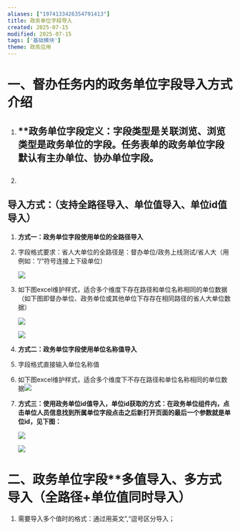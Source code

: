 ```yaml
---
aliases: ["1974133426354791413"]
title: 政务单位字段导入
created: 2025-07-15
modified: 2025-07-15
tags: ['基础模块']
theme: 政务应用
---
```


##

# 一、督办任务内的政务单位字段导入方式介绍

1. ## **政务单位字段定义：字段类型是关联浏览、浏览类型是政务单位的字段。**任务表单的政务单位字段默认有主办单位、协办单位字段。**
2. ## 

##

## 导入方式：（**支持全路径导入、单位值导入、单位id值导入）**

1. **方式一：政务单位字段使用单位的全路径导入**

1. 字段格式要求：省人大单位的全路径是：督办单位/政务上线测试/省人大（用例如：”/“符号连接上下级单位）

   ![](https://myhelpdoc.oss-cn-heyuan.aliyuncs.com/mdimages/55f2b1c36b56614ea3c380c5d34b01fa.jpg)

2. 如下图excel维护样式，适合多个维度下存在路径和单位名称相同的单位数据（如下图即督办单位、政务单位或其他单位下存存在相同路径的省人大单位数据）

   ![](https://myhelpdoc.oss-cn-heyuan.aliyuncs.com/mdimages/55f2b1c36b56614ea3c380c5d34b01fa.jpg)

   ![](https://myhelpdoc.oss-cn-heyuan.aliyuncs.com/mdimages/317ab992fd3192bdd442849e387b0eec.jpg)

2. **方式二：政务单位字段使用单位名称值导入**

1. 字段格式直接输入单位名称值
2. 如下图excel维护样式，适合多个维度下不存在路径和单位名称相同的单位数据![](https://myhelpdoc.oss-cn-heyuan.aliyuncs.com/mdimages/d37ba9273efb45e098ba84323419f26c.jpg)

3. **方式三：使用政务单位id值导入，单位id获取的方式：在政务单位组件内，点击单位人员信息找到所属单位字段点击之后新打开页面的最后一个参数就是单位id，见下图：**

   ![](https://myhelpdoc.oss-cn-heyuan.aliyuncs.com/mdimages/95099f6659f5f7ce60342505d4fd7440.jpg)

   ![](https://myhelpdoc.oss-cn-heyuan.aliyuncs.com/mdimages/d9b5aff169137bee7b85a300e78a5960.jpg)

# 二、政务单位字段**多值导入、**多方式导入（全路径+单位值同时导入）**

1. 需要导入多个值时的格式：通过用英文”,“逗号区分导入；
